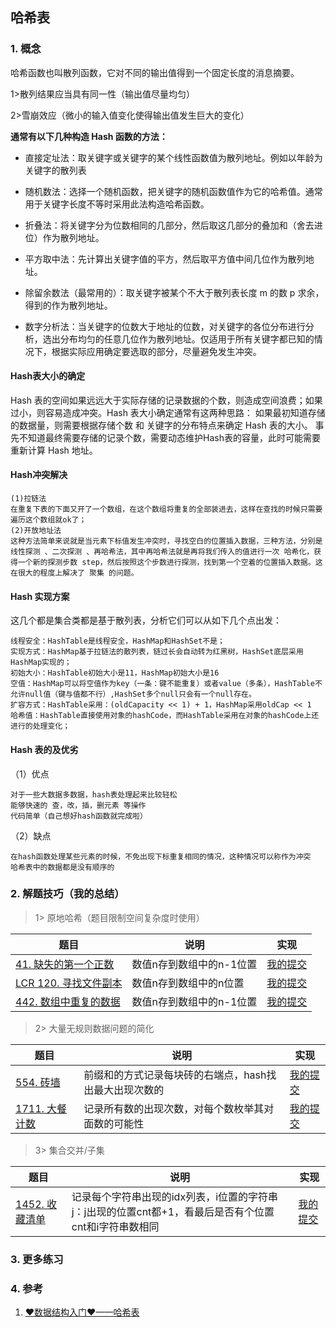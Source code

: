 ## 哈希表

### 1. 概念

哈希函数也叫散列函数，它对不同的输出值得到一个固定长度的消息摘要。

1>散列结果应当具有同一性（输出值尽量均匀）

2>雪崩效应（微小的输入值变化使得输出值发生巨大的变化）



**通常有以下几种构造 Hash 函数的方法：**

- 直接定址法：取关键字或关键字的某个线性函数值为散列地址。例如以年龄为关键字的散列表
- 随机数法：选择一个随机函数，把关键字的随机函数值作为它的哈希值。通常用于关键字长度不等时采用此法构造哈希函数。
- 折叠法：将关键字分为位数相同的几部分，然后取这几部分的叠加和（舍去进位）作为散列地址。
- 平方取中法：先计算出关键字值的平方，然后取平方值中间几位作为散列地址。
- 除留余数法（最常用的）：取关键字被某个不大于散列表长度 m 的数 p 求余，得到的作为散列地址。

- 数字分析法：当关键字的位数大于地址的位数，对关键字的各位分布进行分析，选出分布均匀的任意几位作为散列地址。仅适用于所有关键字都已知的情况下，根据实际应用确定要选取的部分，尽量避免发生冲突。



#### Hash表大小的确定
Hash 表的空间如果远远大于实际存储的记录数据的个数，则造成空间浪费；如果过小，则容易造成冲突。Hash 表大小确定通常有这两种思路：
如果最初知道存储的数据量，则需要根据存储个数 和 关键字的分布特点来确定 Hash 表的大小。
事先不知道最终需要存储的记录个数，需要动态维护Hash表的容量，此时可能需要重新计算 Hash 地址。

#### Hash冲突解决

```
(1)拉链法
在重复下表的下面又开了一个数组，在这个数组将重复的全部装进去，这样在查找的时候只需要遍历这个数组就ok了；
(2)开放地址法
这种方法简单来说就是当元素下标值发生冲突时，寻找空白的位置插入数据，三种方法，分别是 线性探测 、二次探测 、再哈希法，其中再哈希法就是再将我们传入的值进行一次 哈希化，获得一个新的探测步数 step，然后按照这个步数进行探测，找到第一个空着的位置插入数据。这在很大的程度上解决了 聚集 的问题。
```



#### Hash 实现方案

这几个都是集合类都是基于散列表，分析它们可以从如下几个点出发：

    线程安全：HashTable是线程安全，HashMap和HashSet不是；
    实现方式：HashMap基于拉链法的散列表，链过长会自动转为红黑树，HashSet底层采用HashMap实现的；
    初始大小：HashTable初始大小是11，HashMap初始大小是16
    空值：HashMap可以将空值作为key（一条：键不能重复）或者value（多条），HashTable不允许null值（键与值都不行）,HashSet多个null只会有一个null存在。
    扩容方式：HashTable采用：(oldCapacity << 1) + 1，HashMap采用oldCap << 1
    哈希值：HashTable直接使用对象的hashCode，而HashTable采用在对象的hashCode上还进行的处理变化；
#### Hash 表的及优劣

（1）优点

    对于一些大数据多数据，hash表处理起来比较轻松
    能够快速的 查，改，插，删元素 等操作
    代码简单（自己想好hash函数就完成啦）

（2）缺点

    在hash函数处理某些元素的时候，不免出现下标重复相同的情况，这种情况可以称作为冲突
    哈希表中的数据都是没有顺序的

### 2. 解题技巧（我的总结）

> 1> 原地哈希（题目限制空间复杂度时使用）
> 
| 题目                                                                            | 说明           | 实现                                                                            |
|-------------------------------------------------------------------------------|--------------|-------------------------------------------------------------------------------|
| [41. 缺失的第一个正数](https://leetcode.cn/problems/first-missing-positive/description/) | 数值n存到数组中的n-1位置 | [我的提交](https://leetcode.cn/problems/first-missing-positive/submissions/485428083/) |
| [LCR 120. 寻找文件副本](https://leetcode.cn/problems/shu-zu-zhong-zhong-fu-de-shu-zi-lcof/description/) | 数值n存到数组中的n位置 | [我的提交](https://leetcode.cn/problems/shu-zu-zhong-zhong-fu-de-shu-zi-lcof/submissions/485438142/) |
| [442. 数组中重复的数据](https://leetcode.cn/problems/find-all-duplicates-in-an-array/description/) | 数值n存到数组中的n-1位置 | [我的提交](https://leetcode.cn/problems/find-all-duplicates-in-an-array/submissions/488940179/) |

> 2> 大量无规则数据问题的简化
>
| 题目                                                                          | 说明                            | 实现                                                                            |
|-----------------------------------------------------------------------------|-------------------------------|-------------------------------------------------------------------------------|
| [554. 砖墙](https://leetcode.cn/problems/brick-wall/description/) | 前缀和的方式记录每块砖的右端点，hash找出最大出现次数的 | [我的提交](https://leetcode.cn/problems/brick-wall/submissions/489660313/) |
| [1711. 大餐计数](https://leetcode.cn/problems/count-good-meals/description/) | 记录所有数的出现次数，对每个数枚举其对面数的可能性     | [我的提交](https://leetcode.cn/problems/count-good-meals/submissions/494379244/) |

> 3> 集合交并/子集
>
| 题目                                                                          | 说明                                                         | 实现                                                                            |
|-----------------------------------------------------------------------------|------------------------------------------------------------|-------------------------------------------------------------------------------|
| [1452. 收藏清单](https://leetcode.cn/problems/people-whose-list-of-favorite-companies-is-not-a-subset-of-another-list/description/) | 记录每个字符串出现的idx列表，i位置的字符串j：j出现的位置cnt都+1，看最后是否有个位置cnt和i字符串数相同 | [我的提交](https://leetcode.cn/problems/people-whose-list-of-favorite-companies-is-not-a-subset-of-another-list/submissions/493450888/) |


### 3. 更多练习


### 4. 参考
1. [❤数据结构入门❤——哈希表](https://blog.csdn.net/bt_giegie/article/details/120572850) 